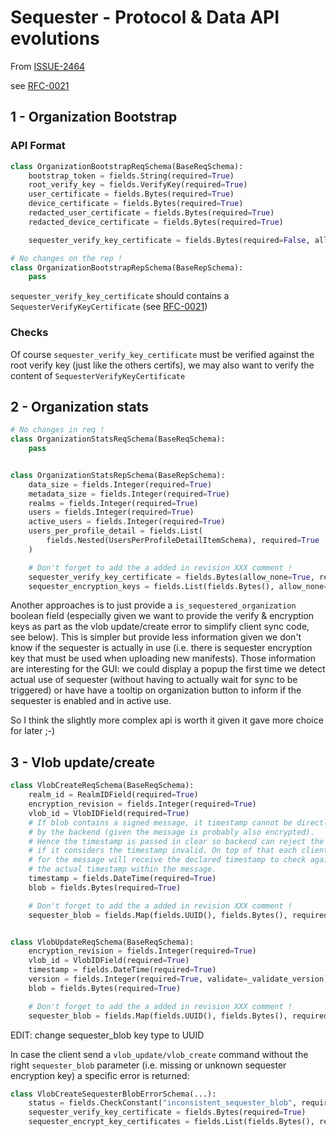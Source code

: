 <!-- Parsec Cloud (https://parsec.cloud) Copyright (c) BUSL-1.1 2016-present Scille SAS -->

# Sequester - Protocol & Data API evolutions

From [ISSUE-2464](https://github.com/Scille/parsec-cloud/issues/2464)

see [RFC-0021](0021-sequester-encryption-signing-key-formats.md)

## 1 - Organization Bootstrap

### API Format

```python
class OrganizationBootstrapReqSchema(BaseReqSchema):
    bootstrap_token = fields.String(required=True)
    root_verify_key = fields.VerifyKey(required=True)
    user_certificate = fields.Bytes(required=True)
    device_certificate = fields.Bytes(required=True)
    redacted_user_certificate = fields.Bytes(required=True)
    redacted_device_certificate = fields.Bytes(required=True)

    sequester_verify_key_certificate = fields.Bytes(required=False, allow_none=True)  # Don't forget to add the a added in revision XXX comment !

# No changes on the rep !
class OrganizationBootstrapRepSchema(BaseRepSchema):
    pass
```

`sequester_verify_key_certificate` should contains a `SequesterVerifyKeyCertificate` (see [RFC-0021](0021-sequester-encryption-signing-key-formats.md))

### Checks

Of course `sequester_verify_key_certificate` must be verified against the root verify key (just like the others certifs), we may also want to verify the content of `SequesterVerifyKeyCertificate`

## 2 - Organization stats

```python
# No changes in req !
class OrganizationStatsReqSchema(BaseReqSchema):
    pass


class OrganizationStatsRepSchema(BaseRepSchema):
    data_size = fields.Integer(required=True)
    metadata_size = fields.Integer(required=True)
    realms = fields.Integer(required=True)
    users = fields.Integer(required=True)
    active_users = fields.Integer(required=True)
    users_per_profile_detail = fields.List(
        fields.Nested(UsersPerProfileDetailItemSchema), required=True
    )

    # Don't forget to add the a added in revision XXX comment !
    sequester_verify_key_certificate = fields.Bytes(allow_none=True, required=False)
    sequester_encryption_keys = fields.List(fields.Bytes(), allow_none=True, required=False)
```

Another approaches is to just provide a `is_sequestered_organization` boolean field (especially given we want to provide the verify & encryption keys as part as the vlob update/create error to simplify client sync code, see below).
This is simpler but provide less information given we don't know if the sequester is actually in use (i.e. there is sequester encryption key that must be used when uploading new manifests). Those information are interesting for the GUI: we could display a popup the first time we detect actual use of sequester (without having to actually wait for sync to be triggered) or have have a tooltip on organization button to inform if the sequester is enabled and in active use.

So I think the slightly more complex api is worth it given it gave more choice for later ;-)

## 3 - Vlob update/create

```python
class VlobCreateReqSchema(BaseReqSchema):
    realm_id = RealmIDField(required=True)
    encryption_revision = fields.Integer(required=True)
    vlob_id = VlobIDField(required=True)
    # If blob contains a signed message, it timestamp cannot be directly enforced
    # by the backend (given the message is probably also encrypted).
    # Hence the timestamp is passed in clear so backend can reject the message
    # if it considers the timestamp invalid. On top of that each client asking
    # for the message will receive the declared timestamp to check against
    # the actual timestamp within the message.
    timestamp = fields.DateTime(required=True)
    blob = fields.Bytes(required=True)

    # Don't forget to add the a added in revision XXX comment !
    sequester_blob = fields.Map(fields.UUID(), fields.Bytes(), required=False, allow_none=True)


class VlobUpdateReqSchema(BaseReqSchema):
    encryption_revision = fields.Integer(required=True)
    vlob_id = VlobIDField(required=True)
    timestamp = fields.DateTime(required=True)
    version = fields.Integer(required=True, validate=_validate_version)
    blob = fields.Bytes(required=True)

    # Don't forget to add the a added in revision XXX comment !
    sequester_blob = fields.Map(fields.UUID(), fields.Bytes(), required=False, allow_none=True)
```

EDIT: change sequester_blob key type to UUID

In case the client send a `vlob_update/vlob_create` command without the right `sequester_blob` parameter (i.e. missing or unknown sequester encryption key) a specific error is returned:

```python
class VlobCreateSequesterBlobErrorSchema(...):
    status = fields.CheckConstant("inconsistent_sequester_blob", required=True)
    sequester_verify_key_certificate = fields.Bytes(required=True)
    sequester_encrypt_key_certificates = fields.List(fields.Bytes(), required=True)
```
